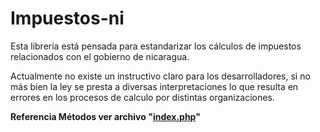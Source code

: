 # **Impuestos-ni**

Esta librería está pensada para estandarizar los cálculos de impuestos relacionados con el gobierno de nicaragua.

Actualmente no existe un instructivo claro para los desarrolladores, si no más bien la ley se presta a diversas interpretaciones lo que resulta en errores en los procesos de calculo por distintas organizaciones.

**Referencia Métodos ver archivo "[index.php](index.php)"** 